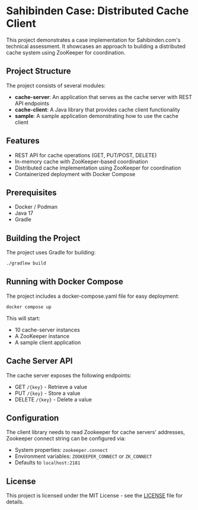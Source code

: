 # Sahibinden Case: Distributed Cache Client

This project demonstrates a case implementation for Sahibinden.com's technical assessment. It showcases an approach to building a distributed cache system using ZooKeeper for coordination.

## Project Structure

The project consists of several modules:

- **cache-server**: An application that serves as the cache server with REST API endpoints
- **cache-client**: A Java library that provides cache client functionality
- **sample**: A sample application demonstrating how to use the cache client

## Features

- REST API for cache operations (GET, PUT/POST, DELETE)
- In-memory cache with ZooKeeper-based coordination
- Distributed cache implementation using ZooKeeper for coordination
- Containerized deployment with Docker Compose

## Prerequisites

- Docker / Podman
- Java 17
- Gradle

## Building the Project

The project uses Gradle for building:

```bash
./gradlew build
```

## Running with Docker Compose

The project includes a docker-compose.yaml file for easy deployment:

```bash
docker compose up
```

This will start:
- 10 cache-server instances
- A ZooKeeper instance
- A sample client application

## Cache Server API

The cache server exposes the following endpoints:
- GET `/{key}` - Retrieve a value
- PUT `/{key}` - Store a value
- DELETE `/{key}` - Delete a value

## Configuration

The client library needs to read Zookeeper for cache servers' addresses, Zookeeper connect string can be configured via:
- System properties: `zookeeper.connect`
- Environment variables: `ZOOKEEPER_CONNECT` or `ZK_CONNECT`
- Defaults to `localhost:2181`

## License

This project is licensed under the MIT License - see the [LICENSE](LICENSE) file for details.